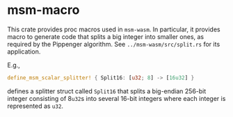 # msm-macro

This crate provides proc macros used in `msm-wasm`. In particular, it provides
macro to generate code that splits a big integer into smaller ones, as required
by the Pippenger algorithm. See `../msm-wasm/src/split.rs` for its application.

E.g.,

```rust
define_msm_scalar_splitter! { Split16: [u32; 8] -> [16u32] }
```

defines a splitter struct called `Split16` that splits a big-endian 256-bit
integer consisting of 8`u32`s into several 16-bit integers where each integer is
represented as `u32`.
